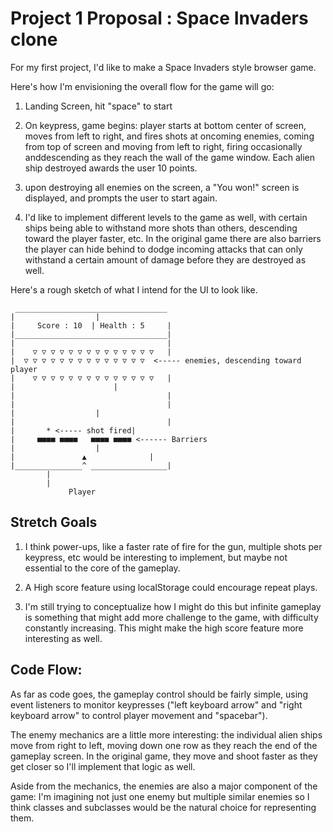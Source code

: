 # Project 1 Proposal : Space Invaders clone

For my first project, I'd like to make a Space Invaders style browser game. 

Here's how I'm envisioning the overall flow for the game will go:

1. Landing Screen, hit "space" to start

2. On keypress, game begins: player starts at bottom center of screen, moves from left to right, and fires shots at oncoming enemies, coming from top of screen and moving from left to right, firing occasionally anddescending as they reach the wall of the game window. Each alien ship destroyed awards the user 10 points. 

3. upon destroying all enemies on the screen, a "You won!" screen is displayed, and prompts the user to start again. 

	
4. I'd like to implement different levels to the game as well, with certain ships being able to withstand more shots than others, descending toward the player faster, etc. In the original game there are also barriers the player can hide behind to dodge incoming attacks that can only withstand a certain amount of damage before they are destroyed as well. 

Here's a rough sketch of what I intend for the UI to look like.
```
 __________________________________
|				   |
|     Score : 10  | Health : 5     |
|__________________________________|
|                                  |                                         
|    ▽ ▽ ▽ ▽ ▽ ▽ ▽ ▽ ▽ ▽ ▽ ▽ ▽ ▽   |        
|  ▽ ▽ ▽ ▽ ▽ ▽ ▽ ▽ ▽ ▽ ▽ ▽ ▽ ▽  <----- enemies, descending toward player
|    ▽ ▽ ▽ ▽ ▽ ▽ ▽ ▽ ▽ ▽ ▽ ▽ ▽ ▽   |                    
|			           |
|                                  |                                         
|                                  |        
| 			  	   |
|                                  |                    
|		* <----- shot fired|
|     ■■■■ ■■■■   ■■■■ ■■■■ <------ Barriers
|		 		   |
|               ▲      		   |
|_______________^ _________________|
  		|
		|
             Player
```
## Stretch Goals 
1. I think power-ups, like a faster rate of fire for the gun, multiple shots per keypress, etc would be interesting to implement, but maybe not essential to the core of the gameplay. 

2. A High score feature using localStorage could encourage repeat plays.

3. I'm still trying to conceptualize how I might do this but infinite gameplay is something that might add more challenge to the game, with difficulty constantly increasing. This might make the high score feature more interesting as well. 



## Code Flow:

As far as code goes, the gameplay control should be fairly simple, using event listeners to monitor keypresses ("left keyboard arrow" and "right keyboard arrow" to control player movement and "spacebar"). 

The enemy mechanics are a little more interesting: the individual alien ships move from right to left, moving down one row as they reach the end of the gameplay screen. In the original game, they move and shoot faster as they get closer so I'll implement that logic as well.  

Aside from the mechanics, the enemies are also a major component of the game: I'm imagining not just one enemy but multiple similar enemies so I think classes and subclasses would be the natural choice for representing them. 



